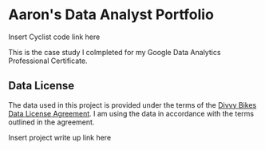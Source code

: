 # Aaron's Data Analyst Portfolio

Insert Cyclist code link here

This is the case study I colmpleted for my Google Data Analytics Professional Certificate.

## Data License

The data used in this project is provided under the terms of the [Divvy Bikes Data License Agreement](https://divvybikes.com/data-license-agreement). I am using the data in accordance with the terms outlined in the agreement.

Insert project write up link here
